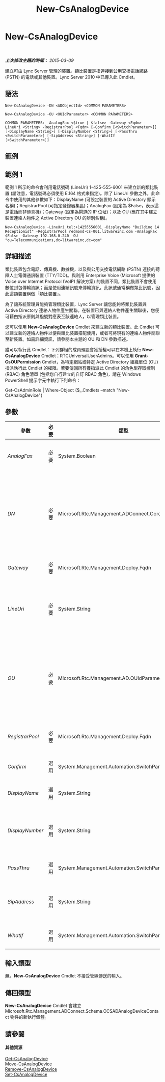 ﻿---
title: New-CsAnalogDevice
TOCTitle: New-CsAnalogDevice
ms:assetid: c02755d6-b651-4385-91a0-5b594dc67751
ms:mtpsurl: https://technet.microsoft.com/zh-tw/library/Gg412937(v=OCS.15)
ms:contentKeyID: 49292190
ms.date: 08/10/2015
mtps_version: v=OCS.15
ms.translationtype: HT
---

# New-CsAnalogDevice

 

_**上次修改主題的時間：** 2015-03-09_

建立可由 Lync Server 管理的裝置。類比裝置是指連接到公用交換電話網路 (PSTN) 的電話或其他裝置。Lync Server 2010 中已導入此 Cmdlet。

## 語法

    New-CsAnalogDevice -DN <ADObjectId> <COMMON PARAMETERS>

    New-CsAnalogDevice -OU <OUIdParameter> <COMMON PARAMETERS>

    COMMON PARAMETERS: -AnalogFax <$true | $false> -Gateway <Fqdn> -LineUri <String> -RegistrarPool <Fqdn> [-Confirm [<SwitchParameter>]] [-DisplayName <String>] [-DisplayNumber <String>] [-PassThru <SwitchParameter>] [-SipAddress <String>] [-WhatIf [<SwitchParameter>]]

## 範例

## 範例 1

範例 1 所示的命令會利用電話號碼 (LineUri) 1-425-555-6001 來建立新的類比裝置 (請注意，電話號碼必須使用 E.164 格式來指定)。除了 LineUri 參數之外，此命令中使用的其他參數如下：DisplayName (可設定裝置的 Active Directory 顯示名稱)；RegistrarPool (可指定登錄器集區)；AnalogFax (設定為 $False，表示這是電話而非傳真機)；Gateway (設定為閘道的 IP 位址)；以及 OU (應在其中建立裝置連絡人物件之 Active Directory OU 的辨別名稱)。

    New-CsAnalogDevice -LineUri tel:+14255556001 -DisplayName "Building 14 Receptionist" -RegistrarPool redmond-Cs-001.litwareinc.com -AnalogFax $False -Gateway 192.168.0.240 -OU "ou=Telecommunications,dc=litwareinc,dc=com"

## 詳細描述

類比裝置包含電話、傳真機、數據機，以及與公用交換電話網路 (PSTN) 連接的聽障人士電傳通訊裝置 (TTY/TDD)。與利用 Enterprise Voice (Microsoft 提供的 Voice over Internet Protocol (VoIP) 解決方案) 的裝置不同，類比裝置不會使用數位封包傳輸資訊；而是使用連續訊號來傳輸資訊。此訊號通常稱做類比訊號，因此這類裝置稱做「類比裝置」。

為了讓系統管理員能夠管理類比裝置，Lync Server 讓您能夠將類比裝置與 Active Directory 連絡人物件產生關聯。在裝置已與連絡人物件產生關聯後，您便可藉由指派原則與撥號對應表至該連絡人，以管理類比裝置。

您可以使用 **New-CsAnalogDevice** Cmdlet 來建立新的類比裝置。此 Cmdlet 可以建立新的連絡人物件以便與類比裝置搭配使用，或者可將現有的連絡人物件關聯至新裝置。如需詳細資訊，請參閱本主題的 OU 和 DN 參數描述。

誰可以執行此 Cmdlet：下列群組的成員預設會獲授權可以在本機上執行 **New-CsAnalogDevice** Cmdlet：RTCUniversalUserAdmins。可以使用 **Grant-CsOUPermission** Cmdlet，為特定網站或特定 Active Directory 組織單位 (OU) 指派執行此 Cmdlet 的權限。若要傳回所有獲指派此 Cmdlet 的角色型存取控制 (RBAC) 角色清單 (包括您自行建立的自訂 RBAC 角色)，請在 Windows PowerShell 提示字元中執行下列命令：

Get-CsAdminRole | Where-Object {$\_.Cmdlets –match "New-CsAnalogDevice"}

## 參數


<table>
<colgroup>
<col style="width: 25%" />
<col style="width: 25%" />
<col style="width: 25%" />
<col style="width: 25%" />
</colgroup>
<thead>
<tr class="header">
<th>參數</th>
<th>必要</th>
<th>類型</th>
<th>說明</th>
</tr>
</thead>
<tbody>
<tr class="odd">
<td><p><em>AnalogFax</em></p></td>
<td><p>必要</p></td>
<td><p>System.Boolean</p></td>
<td><p>如果類比裝置為傳真機則設為 True ($True)。如果裝置不是傳真機則設為 False ($False)。</p></td>
</tr>
<tr class="even">
<td><p><em>DN</em></p></td>
<td><p>必要</p></td>
<td><p>Microsoft.Rtc.Management.ADConnect.Core.ADObjectId</p></td>
<td><p>讓您能夠將現有的 Active Directory 連絡人物件關聯至類比裝置。如果您想要將連絡人物件關聯至類比裝置，請使用 DN 參數，後面加上該連絡人的辨別名稱。例如：-DN &quot;cn=Building 14 Lobby,dc=litwareinc,dc=com&quot;。請注意，如果指定的連絡人不存在，命令將會失敗。</p>
<p>您無法在同一個命令中使用 OU 和 DN 參數。</p></td>
</tr>
<tr class="odd">
<td><p><em>Gateway</em></p></td>
<td><p>必要</p></td>
<td><p>Microsoft.Rtc.Management.Deploy.Fqdn</p></td>
<td><p>表示類比裝置使用之 PSTN 閘道的 IP 位址。</p></td>
</tr>
<tr class="even">
<td><p><em>LineUri</em></p></td>
<td><p>必要</p></td>
<td><p>System.String</p></td>
<td><p>類比裝置的電話號碼。指定線路統一資源識別元 (URI) 時應該採用 E.164 格式，並在開頭加上 &quot;TEL:&quot;首碼。例如：TEL:+14255551297。任何分機號碼都應該新增至線路 URI 的尾端，例如：&quot;TEL:+14255551297;ext=51297&quot;。</p></td>
</tr>
<tr class="odd">
<td><p><em>OU</em></p></td>
<td><p>必要</p></td>
<td><p>Microsoft.Rtc.Management.AD.OUIdParameter</p></td>
<td><p>連絡人物件應位於其中之 Active Directory 組織單位 (OU) 的辨別名稱。例如：-OU &quot;ou=Redmond,dc=litwareinc,dc=com”。</p>
<p>如果您加入 OU 參數，會在指定的 OU 中建立一個新連絡人，而且該連絡人會自動被指派一個 GUID (全域唯一識別碼) 做為其一般名稱。因此，連絡人物件將具備類似下列的名稱：{ce84964a-c4da-4622-ad34-c54ff3ed361f}。</p>
<p></p></td>
</tr>
<tr class="even">
<td><p><em>RegistrarPool</em></p></td>
<td><p>必要</p></td>
<td><p>Microsoft.Rtc.Management.Deploy.Fqdn</p></td>
<td><p>連絡人物件應隸屬之登錄器集區的完整網域名稱 (FQDN)。例如：-RegistrarPool &quot;atl-cs-001.litwareinc.com&quot;。</p></td>
</tr>
<tr class="odd">
<td><p><em>Confirm</em></p></td>
<td><p>選用</p></td>
<td><p>System.Management.Automation.SwitchParameter</p></td>
<td><p>在執行命令前先提示確認。</p></td>
</tr>
<tr class="even">
<td><p><em>DisplayName</em></p></td>
<td><p>選用</p></td>
<td><p>System.String</p></td>
<td><p>設定類比裝置的 Active Directory 顯示名稱。</p></td>
</tr>
<tr class="odd">
<td><p><em>DisplayNumber</em></p></td>
<td><p>選用</p></td>
<td><p>System.String</p></td>
<td><p>在 Lync 中顯示的電話號碼。DisplayNumber 屬性可設為任何您偏好的格式，例如 1-800-555-1234、1-(800)-555-1234、1.800.555.1234 等。</p></td>
</tr>
<tr class="even">
<td><p><em>PassThru</em></p></td>
<td><p>選用</p></td>
<td><p>System.Management.Automation.SwitchParameter</p></td>
<td><p>傳回代表一般區域電話的物件。</p></td>
</tr>
<tr class="odd">
<td><p><em>SipAddress</em></p></td>
<td><p>選用</p></td>
<td><p>System.String</p></td>
<td><p>可讓類比裝置與諸如 Lync 的 SIP 裝置進行通訊的唯一識別碼 (類似電子郵件地址)。SIP 位址的開頭必須是首碼 &quot;sip:&quot;。例如：sip:bldg14lobby@litwareinc.com。</p></td>
</tr>
<tr class="even">
<td><p><em>WhatIf</em></p></td>
<td><p>選用</p></td>
<td><p>System.Management.Automation.SwitchParameter</p></td>
<td><p>說明執行命令時若不實際執行命令的後果。</p></td>
</tr>
</tbody>
</table>


## 輸入類型

無。**New-CsAnalogDevice** Cmdlet 不接受管線傳送的輸入。

## 傳回類型

**New-CsAnalogDevice** Cmdlet 會建立 Microsoft.Rtc.Management.ADConnect.Schema.OCSADAnalogDeviceContact 物件的新執行個體。

## 請參閱

#### 其他資源

[Get-CsAnalogDevice](get-csanalogdevice.md)  
[Move-CsAnalogDevice](move-csanalogdevice.md)  
[Remove-CsAnalogDevice](remove-csanalogdevice.md)  
[Set-CsAnalogDevice](set-csanalogdevice.md)

